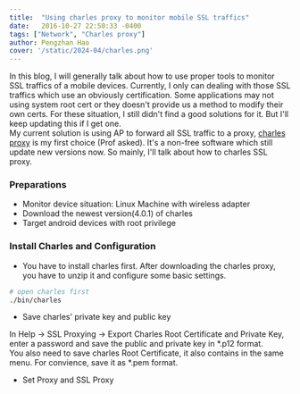```yaml
---
title:  "Using charles proxy to monitor mobile SSL traffics"
date:   2016-10-27 22:50:33 -0400
tags: ["Network", "Charles proxy"]
author: Pengzhan Hao
cover: '/static/2024-04/charles.png'
---
```


In this blog, I will generally talk about how to use proper tools to monitor SSL traffics of a mobile devices. Currently, I only can dealing with those SSL traffics which use an obviously certification. Some applications may not using system root cert or they doesn't provide us a method to modify their own certs. For these situation, I still didn't find a good solutions for it. But I'll keep updating this if I get one.  
My current solution is using AP to forward all SSL traffic to a proxy, [charles proxy](https://www.charlesproxy.com/) is my first choice (Prof asked). It's a non-free software which still update new versions now. So mainly, I'll talk about how to charles SSL proxy.
<!--more-->

### Preparations
- Monitor device situation: Linux Machine with wireless adapter
- Download the newest version(4.0.1) of charles
- Target android devices with root privilege

### Install Charles and Configuration

- You have to install charles first. After downloading the charles proxy, you have to unzip it and configure some basic settings.

~~~~bash
# open charles first
./bin/charles  
~~~~
- Save charles' private key and public key

In Help -> SSL Proxying -> Export Charles Root Certificate and Private Key, enter a password and save the public and private key in \*.p12 format.  
You also need to save charles Root Certificate, it also contains in the same menu. For convience, save it as \*.pem format.

- Set Proxy and SSL Proxy

